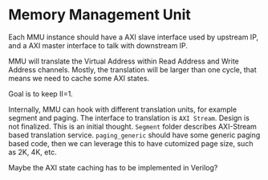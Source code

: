 # Memory Management Unit

Each MMU instance should have a AXI slave interface used by upstream IP,
and a AXI master interface to talk with downstream IP.

MMU will translate the Virtual Address within Read Address and Write Address channels.
Mostly, the translation will be larger than one cycle, that means we need to cache
some AXI states.

Goal is to keep II=1.

Internally, MMU can hook with different translation units, for example segment and paging.
The interface to translation is `AXI Stream`. Design is not finalized. This is an initial thought.
`Segment` folder describes AXI-Stream based translation service.
`paging_generic` should have some generic paging based code, then we can leverage this to
have cutomized page size, such as 2K, 4K, etc.

Maybe the AXI state caching has to be implemented in Verilog?
